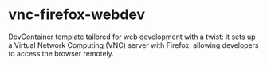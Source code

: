 # vnc-firefox-webdev
DevContainer template tailored for web development with a twist: it sets up a Virtual Network Computing (VNC) server with Firefox, allowing developers to access the browser remotely.
